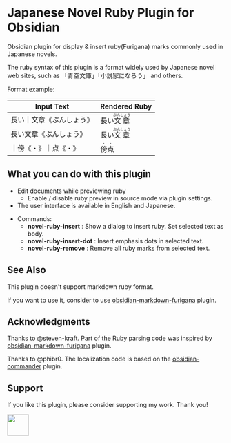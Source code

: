 # Japanese Novel Ruby Plugin for Obsidian

Obsidian plugin for display & insert ruby(Furigana) ​​marks commonly used in Japanese novels.

The ruby syntax of this plugin is a format widely used by Japanese novel web sites, such as 「青空文庫」「小説家になろう」 and others.

Format example:

| Input Text   | Rendered Ruby                   |
| ------------ | ------------------------------- |
| 長い｜文章《ぶんしょう》 | 長い<ruby>文章<rt>ぶんしょう</rt></ruby> |
| 長い文章《ぶんしょう》  | 長い<ruby>文章<rt>ぶんしょう</rt></ruby> |
| ｜傍《・》｜点《・》  | <ruby>傍<rt>・</rt></ruby><ruby>点<rt>・</rt></ruby> |


## What you can do with this plugin





- Edit documents while previewing ruby
  - Enable / disable ruby preview in source mode via plugin settings.
- The user interface is available in English and Japanese.


  
* Commands:
    * **novel-ruby-insert** : Show a dialog to insert ruby. Set selected text as body.
    * **novel-ruby-insert-dot** : Insert emphasis dots in selected text.
    * **novel-ruby-remove** : Remove all ruby marks from selected text.


## See Also

This plugin doesn't support markdown ruby format.

If you want to use it, consider to use [obsidian-markdown-furigana](https://github.com/steven-kraft/obsidian-markdown-furigana) plugin.

## Acknowledgments

Thanks to @steven-kraft. Part of the Ruby parsing code was inspired by [obsidian-markdown-furigana](https://github.com/steven-kraft/obsidian-markdown-furigana) plugin.

Thanks to @phibr0. The localization code is based on the [obsidian-commander](https://github.com/phibr0/obsidian-commander) plugin.

## Support

If you like this plugin, please consider supporting my work. Thank you!

<!-- Buy Me a Coffee embedded button -->
<a href="https://www.buymeacoffee.com/quels"><img src="https://cdn.buymeacoffee.com/buttons/v2/arial-orange.png" height="50px"></a>
